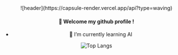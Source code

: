 <div align="center"> 
![header](https://capsule-render.vercel.app/api?type=waving)

####  :wave: Welcome my github profile !

- 🌱 I’m currently learning AI

![Top Langs](https://github-readme-stats.vercel.app/api/top-langs/?username=jinurumi&layout=compact)
</div>
<!--
**jinurumi/jinurumi** is a ✨ _special_ ✨ repository because its `README.md` (this file) appears on your GitHub profile.


- 🔭 I’m currently working on ...
- 🌱 I’m currently learning ...
- 👯 I’m looking to collaborate on ...
- 🤔 I’m looking for help with ...
- 💬 Ask me about ...
- 📫 How to reach me: ...
- 😄 Pronouns: ...
- ⚡ Fun fact: ...
-->
